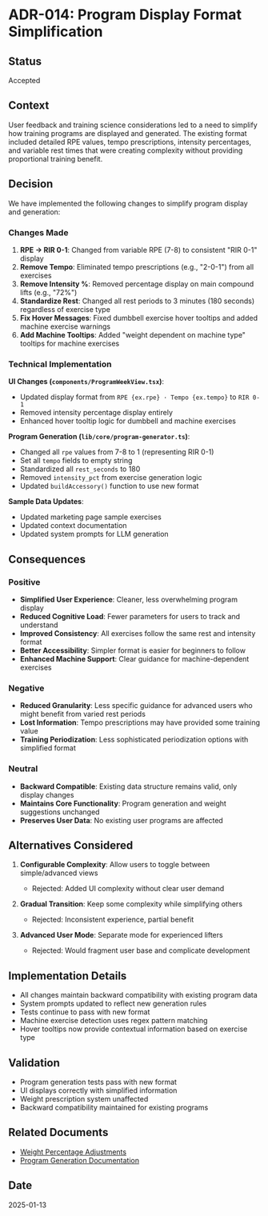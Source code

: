 # ADR-014: Program Display Format Simplification

## Status
Accepted

## Context
User feedback and training science considerations led to a need to simplify how training programs are displayed and generated. The existing format included detailed RPE values, tempo prescriptions, intensity percentages, and variable rest times that were creating complexity without providing proportional training benefit.

## Decision
We have implemented the following changes to simplify program display and generation:

### Changes Made

1. **RPE → RIR 0-1**: Changed from variable RPE (7-8) to consistent "RIR 0-1" display
2. **Remove Tempo**: Eliminated tempo prescriptions (e.g., "2-0-1") from all exercises
3. **Remove Intensity %**: Removed percentage display on main compound lifts (e.g., "72%")
4. **Standardize Rest**: Changed all rest periods to 3 minutes (180 seconds) regardless of exercise type
5. **Fix Hover Messages**: Fixed dumbbell exercise hover tooltips and added machine exercise warnings
6. **Add Machine Tooltips**: Added "weight dependent on machine type" tooltips for machine exercises

### Technical Implementation

**UI Changes (`components/ProgramWeekView.tsx`)**:
- Updated display format from `RPE {ex.rpe} · Tempo {ex.tempo}` to `RIR 0-1`
- Removed intensity percentage display entirely
- Enhanced hover tooltip logic for dumbbell and machine exercises

**Program Generation (`lib/core/program-generator.ts`)**:
- Changed all `rpe` values from 7-8 to 1 (representing RIR 0-1)
- Set all `tempo` fields to empty string
- Standardized all `rest_seconds` to 180
- Removed `intensity_pct` from exercise generation logic
- Updated `buildAccessory()` function to use new format

**Sample Data Updates**:
- Updated marketing page sample exercises
- Updated context documentation
- Updated system prompts for LLM generation

## Consequences

### Positive
- **Simplified User Experience**: Cleaner, less overwhelming program display
- **Reduced Cognitive Load**: Fewer parameters for users to track and understand
- **Improved Consistency**: All exercises follow the same rest and intensity format
- **Better Accessibility**: Simpler format is easier for beginners to follow
- **Enhanced Machine Support**: Clear guidance for machine-dependent exercises

### Negative
- **Reduced Granularity**: Less specific guidance for advanced users who might benefit from varied rest periods
- **Lost Information**: Tempo prescriptions may have provided some training value
- **Training Periodization**: Less sophisticated periodization options with simplified format

### Neutral
- **Backward Compatible**: Existing data structure remains valid, only display changes
- **Maintains Core Functionality**: Program generation and weight suggestions unchanged
- **Preserves User Data**: No existing user programs are affected

## Alternatives Considered

1. **Configurable Complexity**: Allow users to toggle between simple/advanced views
   - Rejected: Added UI complexity without clear user demand
   
2. **Gradual Transition**: Keep some complexity while simplifying others
   - Rejected: Inconsistent experience, partial benefit
   
3. **Advanced User Mode**: Separate mode for experienced lifters
   - Rejected: Would fragment user base and complicate development

## Implementation Details

- All changes maintain backward compatibility with existing program data
- System prompts updated to reflect new generation rules
- Tests continue to pass with new format
- Machine exercise detection uses regex pattern matching
- Hover tooltips now provide contextual information based on exercise type

## Validation

- Program generation tests pass with new format
- UI displays correctly with simplified information
- Weight prescription system unaffected
- Backward compatibility maintained for existing programs

## Related Documents
- [Weight Percentage Adjustments](./ADR-013-weight-percentage-adjustments.md)
- [Program Generation Documentation](./lib/core/program-generator.ts)

## Date
2025-01-13
